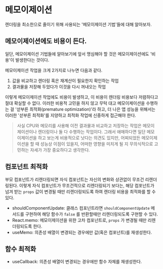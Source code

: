 # 메모이제이션

렌더링을 최소한으로 줄이기 위해 사용되는 '메모이제이션 기법'들에 대해 알아보자.

## 메모이제이션에도 비용이 든다.

일단, 메모이제이션 기법들에 알아보기에 앞서 명심해야 할 것은 메모이제이션에도 '비용'이 발생한다는 것이다.

메모이제이션 작업을 크게 2가지로 나누면 다음과 같다.

1. 값을 비교하고 렌더링 혹은 재계산이 필요한지 확인하는 작업
2. 결과물을 저장해 두었다가 이것을 다시 꺼내오는 작업

이렇게 메모이제이션 작업에도 비용이 발생하고, 이 비용이 렌더링 비용보다 저렴하다고 절대 확실할 수 없다. 이러한 비용적 고민을 하지 않고 무턱 대고 메모이제이션을 수행하는 걸 '섣부른 최적화(premature optimization)'라 하고, 더 나은 앱 성능을 위해서는 이러한 '섣부른 최적화'를 지양하고 최적화 작업에 신중하게 접근해야 한다.

> 사실 CPU와 메모리를 사용해 이전 결과물과 비교하고 저장하는 작업은 메모이제이션이나 렌더링이나 둘 다 수행하는 작업이다. 그래서 애매하다면 일단 메모이제이션을 하고 보는게 비용적으로 낫다는 의견도 있지만, 어찌되었든 메모이제이션을 할 때 성능상 이점이 있을지, 어떠한 영향을 미치게 될 지 무의식적으로 고민하는 자세가 가장 중요하다고 생각한다.

## 컴포넌트 최적화

부모 컴포넌트가 리렌더링되면 자식 컴포넌트는 자신의 변화와 상관없이 무조건 리렌더링된다. 이렇게 자식 컴포넌트가 무조건적으로 리렌더링되기 보다는, 해당 컴포넌트가 넘겨 받는 `props` 값이 변경될 때만 리렌더링되도록 하여 렌더링 비용을 최적화를 할 수 있다.

- shouldComponentUpdate: 클래스 컴포넌트라면 `shouldComponentUpdate` 메서드를 구현하여 해당 함수가 `false` 를 반환할때만 리렌더링되도록 구현할 수 있다.
- React.memo: 메모이제이션을 위한 고차 컴포넌트로, `props` 가 변경될 때만 리렌더링되도록 한다.
- useMemo: 의존성 배열이 변경되는 경우에만 값(혹은 컴포넌트)를 재생성한다.

## 함수 최적화

- useCallback: 의존성 배열이 변경되는 경우에만 함수 자체를 재생성한다.
